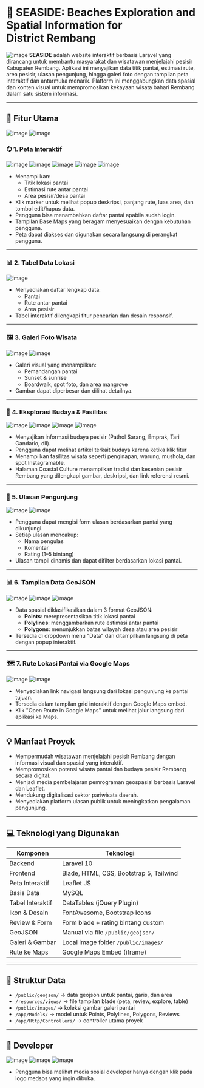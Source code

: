 # 🌊 **SEASIDE: Beaches Exploration and Spatial Information for District Rembang**
![image](https://github.com/user-attachments/assets/128c849d-5444-47c2-aa12-66c40bee7744)
**SEASIDE** adalah website interaktif berbasis Laravel yang dirancang untuk membantu masyarakat dan wisatawan menjelajahi pesisir Kabupaten Rembang. Aplikasi ini menyajikan data titik pantai, estimasi rute, area pesisir, ulasan pengunjung, hingga galeri foto dengan tampilan peta interaktif dan antarmuka menarik. Platform ini menggabungkan data spasial dan konten visual untuk mempromosikan kekayaan wisata bahari Rembang dalam satu sistem informasi.

---

## 🌟 Fitur Utama
![image](https://github.com/user-attachments/assets/d808d9a7-abb6-411f-99e5-6a5a5f72f0b3)
![image](https://github.com/user-attachments/assets/1e3b7c91-0678-4145-a331-6a4306c2d068)

### 🗘️ 1. Peta Interaktif
![image](https://github.com/user-attachments/assets/4132a0b5-f776-4fd6-a695-17af9365b0c2)
![image](https://github.com/user-attachments/assets/eba5d80f-e7e9-4a73-b3f1-43d88aebecc5)
![image](https://github.com/user-attachments/assets/f92dcef4-30ea-42af-90c6-0241f3e69a32)
![image](https://github.com/user-attachments/assets/349d13f9-dcfe-48fb-8414-9d6fc3bb82aa)
![image](https://github.com/user-attachments/assets/7de1c5d2-1602-4789-8e6b-e4e47edc72e3)
- Menampilkan:
  - Titik lokasi pantai
  - Estimasi rute antar pantai
  - Area pesisir/desa pantai
- Klik marker untuk melihat popup deskripsi, panjang rute, luas area, dan tombol edit/hapus data.
- Pengguna bisa menambahkan daftar pantai apabila sudah login.
- Tampilan Base Maps yang beragam menyesuaikan dengan kebutuhan pengguna.
- Peta dapat diakses dan digunakan secara langsung di perangkat pengguna.

---

### 📊 2. Tabel Data Lokasi
![image](https://github.com/user-attachments/assets/7189c44a-a54f-4218-8574-b2638b7e0614)

- Menyediakan daftar lengkap data:
  - Pantai
  - Rute antar pantai
  - Area pesisir
- Tabel interaktif dilengkapi fitur pencarian dan desain responsif.

---

### 🖼️ 3. Galeri Foto Wisata
![image](https://github.com/user-attachments/assets/7c930620-d87f-40f4-a1cc-ff8064807d56)
![image](https://github.com/user-attachments/assets/5f4e8275-0d82-4635-8dfa-d9f21cc99c27)
- Galeri visual yang menampilkan:
  - Pemandangan pantai
  - Sunset & sunrise
  - Boardwalk, spot foto, dan area mangrove
- Gambar dapat diperbesar dan dilihat detailnya.

---

### 🧽 4. Eksplorasi Budaya & Fasilitas
![image](https://github.com/user-attachments/assets/5afd8c6d-5131-4ae6-b3fa-a379760f7104)
![image](https://github.com/user-attachments/assets/01c5c26a-a644-48fb-b34c-b747273bfc40)
![image](https://github.com/user-attachments/assets/544fdff5-ca2f-4b03-9765-341309d5d126)
![image](https://github.com/user-attachments/assets/3d9577a7-8850-42c3-9ac6-0bdbec135b47)
- Menyajikan informasi budaya pesisir (Pathol Sarang, Emprak, Tari Gandario, dll).
- Pengguna dapat melihat artikel terkait budaya karena ketika klik fitur 
- Menampilkan fasilitas wisata seperti penginapan, warung, mushola, dan spot Instagramable.
- Halaman Coastal Culture menampilkan tradisi dan kesenian pesisir Rembang yang dilengkapi gambar, deskripsi, dan link referensi resmi.

---

### 📝 5. Ulasan Pengunjung
![image](https://github.com/user-attachments/assets/6c75ae76-5843-416f-a35a-4cdd2deb391b)
![image](https://github.com/user-attachments/assets/2789f222-cec0-498a-aa73-6071b552096c)
- Pengguna dapat mengisi form ulasan berdasarkan pantai yang dikunjungi.
- Setiap ulasan mencakup:
  - Nama pengulas
  - Komentar
  - Rating (1–5 bintang)
- Ulasan tampil dinamis dan dapat difilter berdasarkan lokasi pantai.

---

### 📊 6. Tampilan Data GeoJSON
![image](https://github.com/user-attachments/assets/d2906ac7-1831-4258-9569-535ed041625a)
![image](https://github.com/user-attachments/assets/521f43fd-8c00-4c78-9ec7-fad8e191c921)
![image](https://github.com/user-attachments/assets/24977a85-dee6-4fa8-af9f-76b245cfae04)
- Data spasial diklasifikasikan dalam 3 format GeoJSON:
  - **Points**: merepresentasikan titik lokasi pantai
  - **Polylines**: menggambarkan rute estimasi antar pantai
  - **Polygons**: menunjukkan batas wilayah desa atau area pesisir
- Tersedia di dropdown menu "Data" dan ditampilkan langsung di peta dengan popup interaktif.

---

### 🗺️ 7. Rute Lokasi Pantai via Google Maps
![image](https://github.com/user-attachments/assets/3d8f3fdc-a7f4-47bd-8ae0-cfc1b13f2734)
![image](https://github.com/user-attachments/assets/eecdcdeb-12e5-4d45-a2eb-23d8a173bcd8)
- Menyediakan link navigasi langsung dari lokasi pengunjung ke pantai tujuan.
- Tersedia dalam tampilan grid interaktif dengan Google Maps embed.
- Klik "Open Route in Google Maps" untuk melihat jalur langsung dari aplikasi ke Maps.

---

## 💡 Manfaat Proyek
- Mempermudah wisatawan menjelajahi pesisir Rembang dengan informasi visual dan spasial yang interaktif.
- Mempromosikan potensi wisata pantai dan budaya pesisir Rembang secara digital.
- Menjadi media pembelajaran pemrograman geospasial berbasis Laravel dan Leaflet.
- Mendukung digitalisasi sektor pariwisata daerah.
- Menyediakan platform ulasan publik untuk meningkatkan pengalaman pengunjung.

---

## 💻 Teknologi yang Digunakan

| Komponen              | Teknologi                                  |
|-----------------------|---------------------------------------------|
| Backend               | Laravel 10                                  |
| Frontend              | Blade, HTML, CSS, Bootstrap 5, Tailwind     |
| Peta Interaktif       | Leaflet JS                                  |
| Basis Data            | MySQL                                       |
| Tabel Interaktif      | DataTables (jQuery Plugin)                  |
| Ikon & Desain         | FontAwesome, Bootstrap Icons                |
| Review & Form         | Form blade + rating bintang custom          |
| GeoJSON               | Manual via file `/public/geojson/`          |
| Galeri & Gambar       | Local image folder `/public/images/`        |
| Rute ke Maps          | Google Maps Embed (iframe)                  |

---

## 📂 Struktur Data
- `/public/geojson/` → data geojson untuk pantai, garis, dan area
- `/resources/views/` → file tampilan blade (peta, review, explore, table)
- `/public/images/` → koleksi gambar galeri pantai
- `/app/Models/` → model untuk Points, Polylines, Polygons, Reviews
- `/app/Http/Controllers/` → controller utama proyek

---

## 👤 Developer
![image](https://github.com/user-attachments/assets/2baca617-6e6e-4d02-896e-06841a5070ea)
![image](https://github.com/user-attachments/assets/4601f104-e979-4086-a381-0bfa4da41ab2)
![image](https://github.com/user-attachments/assets/5b2ba2ce-a41b-4d43-ad65-438600d5b539)
- Pengguna bisa melihat media sosial developer hanya dengan klik pada logo medsos yang ingin dibuka.
